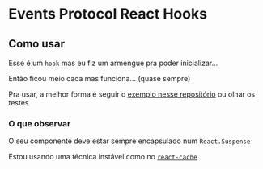 # Events Protocol React Hooks

## Como usar

Esse é um `hook` mas eu fiz um armengue pra poder inicializar...

Então ficou meio caca mas funciona... (quase sempre)

Pra usar, a melhor forma é seguir o [exemplo nesse repositório](https://github.com/GuiaBolso/events-protocol-react-hooks/blob/master/example/app.tsx) ou olhar os testes

### O que observar

O seu componente deve estar sempre encapsulado num `React.Suspense`

Estou usando uma técnica instável como no [`react-cache`](https://github.com/facebook/react/tree/master/packages/react-cache)

